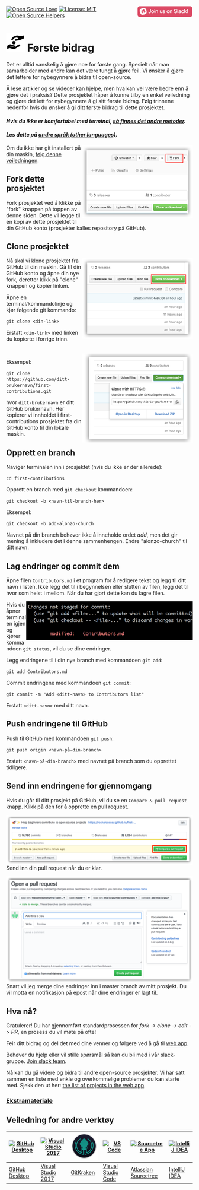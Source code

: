 [![Open Source Love](https://badges.frapsoft.com/os/v1/open-source.svg?v=103)](https://github.com/ellerbrock/open-source-badges/)
[<img align="right" width="150" src="/assets/join-slack-team.png">](https://join.slack.com/t/firstcontributors/shared_invite/enQtNjkxNzQwNzA2MTMwLTVhMWJjNjg2ODRlNWZhNjIzYjgwNDIyZWYwZjhjYTQ4OTBjMWM0MmFhZDUxNzBiYzczMGNiYzcxNjkzZDZlMDM)
[![License: MIT](https://img.shields.io/badge/License-MIT-green.svg)](https://opensource.org/licenses/MIT)
[![Open Source Helpers](https://www.codetriage.com/roshanjossey/first-contributions/badges/users.svg)](https://www.codetriage.com/roshanjossey/first-contributions)


# [<img  width="50" src="../assets/readme-icon.png">](https://firstcontributions.github.io) Første bidrag

Det er alltid vanskelig å gjøre noe for første gang. Spesielt når man samarbeider med andre kan det være tungt å gjøre feil. Vi ønsker å gjøre det lettere for nybegynnere å bidra til open-source.

Å lese artikler og se videoer kan hjelpe, men hva kan vel være bedre enn å gjøre det i praksis? Dette prosjektet håper å kunne tilby en enkel veiledning og gjøre det lett for nybegynnere å gi sitt første bidrag. Følg trinnene nedenfor hvis du ønsker å gi ditt første bidrag til dette prosjektet.

#### *Hvis du ikke er komfortabel med terminal, [så finnes det andre metoder](#veiledning-for-andre-verktøy).*

#### *Les dette på [andre språk (other languages)](/translations/Translations.md).*

<img align="right" width="300" src="/assets/fork.png" alt="fork this repository" />

Om du ikke har git installert på din maskin, [følg denne veiledningen](https://help.github.com/articles/set-up-git/).

## Fork dette prosjektet

Fork prosjektet ved å klikke på "fork" knappen på toppen av denne siden. Dette vil legge til en kopi av dette prosjektet til din GitHub konto (prosjekter kalles repository på GitHub).

## Clone prosjektet

<img align="right" width="300" src="/assets/clone.png" alt="clone this repository" />

Nå skal vi klone prosjektet fra GitHub til din maskin. Gå til din GitHub konto og åpne din nye fork, deretter klikk på "clone" knappen og kopier linken.

Åpne en terminal/kommandolinje og kjør følgende git kommando:
```
git clone <din-link>
```
Erstatt `<din-link>` med linken du kopierte i forrige trinn.

<br><img align="right" width="300" src="/assets/copy-to-clipboard.png" alt="copy URL to clipboard" />

Eksempel:
```
git clone https://github.com/ditt-brukernavn/first-contributions.git
```
hvor `ditt-brukernavn` er ditt GitHub brukernavn. Her kopierer vi innholdet i first-contributions prosjektet fra din GitHub konto til din lokale maskin.

## Opprett en branch

Naviger terminalen inn i prosjektet (hvis du ikke er der allerede):
```
cd first-contributions
```

Opprett en branch med `git checkout` kommandoen:
```
git checkout -b <navn-til-branch-her>
```

Eksempel:
```
git checkout -b add-alonzo-church
```
Navnet på din branch behøver ikke å inneholde ordet *add*, men det gir mening å inkludere det i denne sammenhengen. Endre "alonzo-church" til ditt navn.

## Lag endringer og commit dem

Åpne filen `Contributors.md` i et program for å redigere tekst og legg til ditt navn i listen. Ikke legg det til i begynnelsen eller slutten av filen, legg det til hvor som helst i mellom. Når du har gjort dette kan du lagre filen.

<img align="right" width="450" src="/assets/git-status.png" alt="git status" />


Hvis du åpner terminalen igjen og kjører kommandoen `git status`, vil du se dine endringer.


Legg endringene til i din nye branch med kommandoen `git add`:
```
git add Contributors.md
```

Commit endringene med kommandoen `git commit`:
```
git commit -m "Add <ditt-navn> to Contributors list"
```
Erstatt `<ditt-navn>` med ditt navn.

## Push endringene til GitHub

Push til GitHub med kommandoen `git push`:
```
git push origin <navn-på-din-branch>
```
Erstatt `<navn-på-din-branch>` med navnet på branch som du opprettet tidligere.

## Send inn endringene for gjennomgang

Hvis du går til ditt prosjekt på GitHub, vil du se en `Compare & pull request` knapp. Klikk på den for å opprette en pull request.

<img style="float: right;" src="/assets/compare-and-pull.png" alt="create a pull request" />

Send inn din pull request når du er klar.

<img style="float: right;" src="/assets/submit-pull-request.png" alt="submit pull request" />

Snart vil jeg merge dine endringer inn i master branch av mitt prosjekt. Du vil motta en notifikasjon på epost når dine endringer er lagt til.

## Hva nå?

Gratulerer! Du har gjennomført standardprosessen for _fork -> clone -> edit -> PR_, en prosess du vil møte på ofte!

Feir ditt bidrag og del det med dine venner og følgere ved å gå til [web app](https://firstcontributions.github.io/#social-share).

Behøver du hjelp eller vil stille spørsmål så kan du bli med i vår slack-gruppe. [Join slack team](https://join.slack.com/t/firstcontributors/shared_invite/enQtNjkxNzQwNzA2MTMwLTVhMWJjNjg2ODRlNWZhNjIzYjgwNDIyZWYwZjhjYTQ4OTBjMWM0MmFhZDUxNzBiYzczMGNiYzcxNjkzZDZlMDM).

Nå kan du gå videre og bidra til andre open-source prosjekter. Vi har satt sammen en liste med enkle og overkommelige problemer du kan starte med. Sjekk den ut her: [the list of projects in the web app](https://firstcontributions.github.io/#project-list).

### [Ekstramateriale](/additional-material/git_workflow_scenarios/additional-material.md)


## Veiledning for andre verktøy

|<a href="github-desktop-tutorial.md"><img alt="GitHub Desktop" src="https://desktop.github.com/images/desktop-icon.svg" width="100"></a>|<a href="github-windows-vs2017-tutorial.md"><img alt="Visual Studio 2017" src="https://upload.wikimedia.org/wikipedia/commons/c/cd/Visual_Studio_2017_Logo.svg" width="100"></a>|<a href="gitkraken-tutorial.md"><img alt="GitKraken" src="/assets/gk-icon.png" width="100"></a>|<a href="github-windows-vs-code-tutorial.md"><img alt="VS Code" src="https://upload.wikimedia.org/wikipedia/commons/2/2d/Visual_Studio_Code_1.18_icon.svg" width=100></a>|<a href="sourcetree-macos-tutorial.md"><img alt="Sourcetree App" src="https://wac-cdn.atlassian.com/dam/jcr:81b15cde-be2e-4f4a-8af7-9436f4a1b431/Sourcetree-icon-blue.svg" width=100></a>|<a href="github-windows-intellij-tutorial.md"><img alt="IntelliJ IDEA" src="https://upload.wikimedia.org/wikipedia/commons/d/d5/IntelliJ_IDEA_Logo.svg" width=100></a>|
|---|---|---|---|---|---|
|[GitHub Desktop](github-desktop-tutorial.md)|[Visual Studio 2017](github-windows-vs2017-tutorial.md)|[GitKraken](gitkraken-tutorial.md)|[Visual Studio Code](github-windows-vs-code-tutorial.md)|[Atlassian Sourcetree](sourcetree-macos-tutorial.md)|[IntelliJ IDEA](github-windows-intellij-tutorial.md)|

